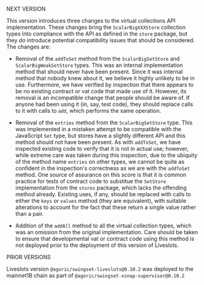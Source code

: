 NEXT VERSION

This version introduces three changes to the virtual collections API
implementation.  These changes bring the `ScalarBigXXXStore` collection types
into compliance with the API as defined in the `store` package, but they _do_
introduce potential compatibility issues that should be considered.  The changes
are:

* Removal of the `addToSet` method from the `ScalarBigSetStore` and
  `ScalarBigWeakSetStore` types.  This was an internal implementation method
  that should never have been present.  Since it was internal method that nobody
  knew about it, we believe it highly unlikely to be in use.  Furthermore, we
  have verified by inspection that there appears to be no existing contract or
  vat code that made use of it.  However, its removal _is_ an incompatible
  change that people should be aware of.  If anyone had been using it (in, say,
  test code), they should replace calls to it with calls to `add`, which
  performs the same operation.

* Removal of the `entries` method from the `ScalarBigSetStore` type.  This was
  implemented in a mistaken attempt to be compatible with the JavaScript `Set`
  type, but stores have a slightly different API and this method should not have
  been present.  As with `addToSet`, we have inspected existing code to verify
  that it is not in actual use; however, while extreme care was taken during
  this inspection, due to the ubiquity of the method name `entries` on other
  types, we cannot be quite as confident in the inspection's correctness as we
  are with the `addToSet` method.  One source of assurance on this score is that
  it is common practice for tests of contract code to substitue the `SetStore`
  implementation from the `stores` package, which lacks the offending method
  already.  Existing uses, if any, should be replaced with calls to either the
  `keys` or `values` method (they are equivalent), with suitable alterations to
  account for the fact that these return a single value rather than a pair.

* Addition of the `addAll` method to all the virtual collection types, which was
  an omission from the original implementation.  Care should be taken to ensure
  that developmental vat or contract code using this method is not deployed
  prior to the deployment of this version of Liveslots.

PRIOR VERSIONS

Liveslots version `@agoric/swingset-liveslots@0.10.2` was deployed to the
mainnet1B chain as part of `@agoric/swingset-xsnap-supervisor@0.10.2`
